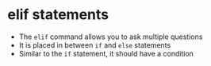 # elif statements
- The `elif` command allows you to ask multiple questions
- It is placed in between `if` and `else` statements
- Similar to the `if` statement, it should have a condition
